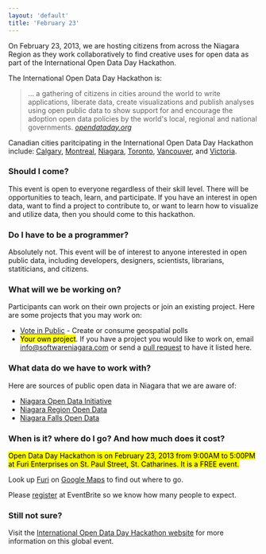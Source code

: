 ```yaml
---
layout: 'default'
title: 'February 23'
---
```


On February 23, 2013, we are hosting citizens from across the Niagara Region as they work collaboratively to 
find creative uses for open data as part of the International Open Data Day Hackathon.

The International Open Data Day Hackathon is:

>... a gathering of citizens in cities around the world to write applications, liberate data, create visualizations and publish analyses using open public data to show support for and encourage the adoption open data policies by the world's local, regional and national governments.
> <cite>[opendataday.org](http://opendataday.org)</cite>

Canadian cities paritcipating in the International Open Data Day Hackathon include: [Calgary](http://wiki.opendataday.org/Calgary2013), 
[Montreal](http://montreal2013.do101.org/), [Niagara](http://wiki.opendataday.org/Niagara2013), [Toronto](http://wiki.opendataday.org/Toronto2013), 
[Vancouver](http://wiki.opendataday.org/Vancouver2013), and [Victoria](http://wiki.opendataday.org/Victoria2013).

### Should I come?

This event is open to everyone regardless of their skill level. There will be opportunities to teach, learn, and participate.
If you have an interest in open data, want to find a project to contribute to, or want to learn how to visualize and utilize 
data, then you should come to this hackathon.

### Do I have to be a programmer? 

Absolutely not. This event will be of interest to anyone interested in open public data, including developers, designers, 
scientists, librarians, statiticians, and citizens. 

### What will we be working on?

Participants can work on their own projects or join an existing project. Here are some projects that you may work on:

* [Vote in Public](http://github.com/softwareniagara/voteinpublic.com) - Create or consume geospatial polls
* <mark>Your own project</mark>. If you have a project you would like to work on, email [info@softwareniagara.com](mailto:info@softwarenaigara.com) 
or send a [pull request](http://github.com/softwareniagara/opendata2013.softwareniagara.com) to have it listed here.

### What data do we have to work with?

Here are sources of public open data in Niagara that we are aware of:

* [Niagara Open Data Initiative](http://niagaraodi.cloudapp.net/)
* [Niagara Region Open Data](http://www.niagararegion.ca/government/opendata/default.aspx)
* [Niagara Falls Open Data](http://www.niagarafalls.ca/services/open/default.aspx)

### When is it? where do I go? And how much does it cost?

<mark>Open Data Day Hackathon is on February 23, 2013 from 9:00AM to 5:00PM at Furi Enterprises on St. Paul Street, St. Catharines. It is 
a FREE event.</mark> 

Look up [Furi](http://www.furi.ca) on [Google Maps](https://maps.google.ca/maps?ie=UTF8&cid=12135825959244488980&q=Furi+Enterprises+Inc&iwloc=A&gl=CA&hl=en)
to find out where to go.

Please [register](http://opendatahackathon2013niagara.eventbrite.com) at EventBrite so we know how many people to expect.

### Still not sure?

Visit the [International Open Data Day Hackathon website](http://opendataday.org) for more information on this global event.
